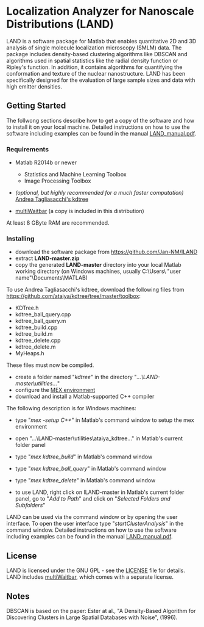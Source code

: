 # Localization Analyzer for Nanoscale Distributions (LAND)

LAND is a software package for Matlab that enables quantitative 2D and 3D analysis of single molecule localization microscopy (SMLM) data. The package includes density-based clustering algorithms like DBSCAN and algorithms used in spatial statistics like the radial density function or Ripley's function. In addition, it contains algorithms for quantifying the conformation and texture of the nuclear nanostructure. LAND has been specifically designed for the evaluation of large sample sizes and data with high emitter densities.

## Getting Started

The follwong sections describe how to get a copy of the software and how to install it on your local machine. Detailed instructions on how to use the software including examples can be found in the manual [LAND_manual.pdf](LAND_manual.pdf).

### Requirements

* Matlab R2014b or newer
	* Statistics and Machine Learning Toolbox 
	* Image Processing Toolbox

* *(optional, but highly recommended for a much faster computation)* [Andrea Tagliasacchi's kdtree](https://github.com/ataiya/kdtree)

* [multiWaitbar](https://de.mathworks.com/matlabcentral/fileexchange/26589-multiwaitbar-label-varargin) (a copy is included in this distribution)

At least 8 GByte RAM are recommended.

### Installing

* download the software package from https://github.com/Jan-NM/ILAND
* extract **LAND-master.zip**
* copy the generated **LAND-master** directory into your local Matlab working directory (on Windows machines, usually C:\Users\ "user name"\Documents\MATLAB)

To use Andrea Tagliasacchi's kdtree, download the following files from https://github.com/ataiya/kdtree/tree/master/toolbox:
* KDTree.h
* kdtree_ball_query.cpp
* kdtree_ball_query.m
* kdtree_build.cpp
* kdtree_build.m
* kdtree_delete.cpp
* kdtree_delete.m
* MyHeaps.h

These files must now be compiled.
* create a folder named "*kdtree*" in the directory "*...\LAND-master\utilities\...*" 
* configure the [MEX environment](https://de.mathworks.com/help/matlab/matlab_external/what-you-need-to-build-mex-files.html)
* download and install a Matlab-supported C++ compiler

The following description is for Windows machines:

* type "*mex -setup C++*" in Matlab's command window to setup the mex environment
* open "...\LAND-master\utilities\ataiya_kdtree\..." in Matlab's current folder panel
* type "*mex kdtree_build*" in Matlab's command window
* type "*mex kdtree_ball_query*" in Matlab's command window
* type "*mex kdtree_delete*" in Matlab's command window

* to use LAND, right click on ILAND-master in Matlab's current folder panel, go to "*Add to Path*" and click on "*Selected Folders and Subfolders*"

LAND can be used via the command window or by opening the user interface. To open the user interface type "*startClusterAnalysis*" in the command window. Detailed instructions on how to use the software including examples can be found in the manual [LAND_manual.pdf](ILAND_manual.pdf).

## License

LAND is licensed under the GNU GPL - see the [LICENSE](LICENSE) file for details. LAND includes [multiWaitbar](https://de.mathworks.com/matlabcentral/fileexchange/26589-multiwaitbar-label-varargin), which comes with a separate license.

## Notes

DBSCAN is based on the paper: Ester at al., "A Density-Based Algorithm for Discovering Clusters in Large Spatial Databases with Noise", (1996).
